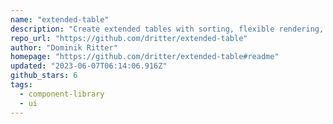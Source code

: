 ```yaml
---
name: "extended-table"
description: "Create extended tables with sorting, flexible rendering, and click handlers."
repo_url: "https://github.com/dritter/extended-table"
author: "Dominik Ritter"
homepage: "https://github.com/dritter/extended-table#readme"
updated: "2023-06-07T06:14:06.916Z"
github_stars: 6
tags: 
  - component-library
  - ui
---
```


